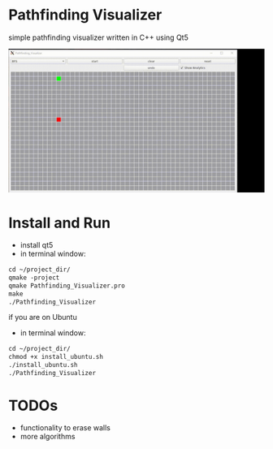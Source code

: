 # Pathfinding Visualizer

simple pathfinding visualizer written in C++ using Qt5

![](sample.gif)

# Install and Run

- install qt5 
- in terminal window:
~~~
cd ~/project_dir/
qmake -project
qmake Pathfinding_Visualizer.pro
make
./Pathfinding_Visualizer
~~~

if you are on Ubuntu
- in terminal window:
~~~
cd ~/project_dir/
chmod +x install_ubuntu.sh
./install_ubuntu.sh
./Pathfinding_Visualizer
~~~


# TODOs
- functionality to erase walls
- more algorithms
